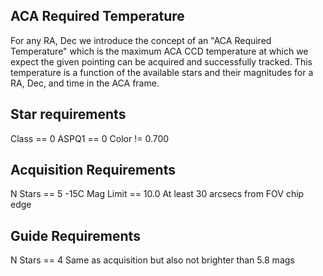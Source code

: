 ACA Required Temperature
------------------------

For any RA, Dec we introduce the concept of an "ACA Required Temperature" which is the
maximum ACA CCD temperature at which we expect the given pointing can be acquired and
successfully tracked.  This temperature is a function of the available stars and their
magnitudes for a RA, Dec, and time in the ACA frame.

Star requirements
-----------------
Class == 0
ASPQ1 == 0
Color != 0.700

Acquisition Requirements
------------------------

N Stars == 5
-15C Mag Limit == 10.0
At least 30 arcsecs from FOV chip edge

Guide Requirements
------------------

N Stars == 4
Same as acquisition but also not brighter than 5.8 mags
